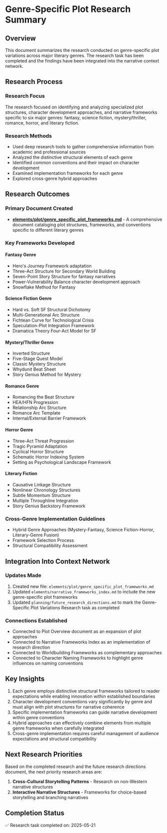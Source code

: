 # Genre-Specific Plot Research Summary

## Overview
This document summarizes the research conducted on genre-specific plot variations across major literary genres. The research task has been completed and the findings have been integrated into the narrative context network.

## Research Process

### Research Focus
The research focused on identifying and analyzing specialized plot structures, character development approaches, and narrative frameworks specific to six major genres: fantasy, science fiction, mystery/thriller, romance, horror, and literary fiction.

### Research Methods
- Used deep research tools to gather comprehensive information from academic and professional sources
- Analyzed the distinctive structural elements of each genre
- Identified common conventions and their impact on character development
- Examined implementation frameworks for each genre
- Explored cross-genre hybrid approaches

## Research Outcomes

### Primary Document Created
- **[elements/plot/genre_specific_plot_frameworks.md](../../elements/plot/genre_specific_plot_frameworks.md)** - A comprehensive document cataloging plot structures, frameworks, and conventions specific to different literary genres

### Key Frameworks Developed

#### Fantasy Genre
- Hero's Journey Framework adaptation
- Three-Act Structure for Secondary World Building
- Seven-Point Story Structure for fantasy narratives
- Power-Vulnerability Balance character development approach
- Snowflake Method for Fantasy

#### Science Fiction Genre
- Hard vs. Soft SF Structural Dichotomy
- Multi-Generational Arc Structure
- Fichtean Curve for Technological Crisis
- Speculation-Plot Integration Framework
- Dramatica Theory Four-Act Model for SF

#### Mystery/Thriller Genre
- Inverted Structure
- Five-Stage Quest Model
- Classic Mystery Structure
- Whydunit Beat Sheet
- Story Genius Method for Mystery

#### Romance Genre
- Romancing the Beat Structure
- HEA/HFN Progression
- Relationship Arc Structure
- Romance Arc Template
- Internal/External Barrier Framework

#### Horror Genre
- Three-Act Threat Progression
- Tragic Pyramid Adaptation
- Cyclical Horror Structure
- Schematic Horror Indexing System
- Setting as Psychological Landscape Framework

#### Literary Fiction
- Causative Linkage Structure
- Nonlinear Chronology Structures
- Subtle Momentum Structure
- Multiple Throughline Integration
- Story Genius Backstory Framework

### Cross-Genre Implementation Guidelines
- Hybrid Genre Approaches (Mystery-Fantasy, Science Fiction-Horror, Literary-Genre Fusion)
- Framework Selection Process
- Structural Compatibility Assessment

## Integration Into Context Network

### Updates Made
1. Created new file: `elements/plot/genre_specific_plot_frameworks.md`
2. Updated `elements/narrative_frameworks_index.md` to include the new genre-specific plot frameworks
3. Updated `planning/future_research_directions.md` to mark the Genre-Specific Plot Variations Research task as completed

### Connections Established
- Connected to Plot Overview document as an expansion of plot approaches
- Connected to Narrative Frameworks Index as an implementation of research direction
- Connected to Worldbuilding Frameworks as complementary approaches
- Connected to Character Naming Frameworks to highlight genre influences on naming conventions

## Key Insights

1. Each genre employs distinctive structural frameworks tailored to reader expectations while enabling innovation within established boundaries
2. Character development conventions vary significantly by genre and must align with plot structures for narrative coherence
3. Specific implementation frameworks can guide narrative development within genre conventions
4. Hybrid approaches can effectively combine elements from multiple genre frameworks when carefully integrated
5. Cross-genre implementation requires careful management of audience expectations and structural compatibility

## Next Research Priorities

Based on the completed research and the future research directions document, the next priority research areas are:

1. **Cross-Cultural Storytelling Patterns** - Research on non-Western narrative structures
2. **Interactive Narrative Structures** - Frameworks for choice-based storytelling and branching narratives

## Completion Status

✅ Research task completed on: 2025-05-21
